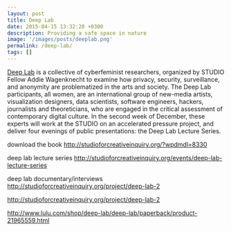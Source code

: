 ```yaml
---
layout: post
title: Deep Lab
date: 2015-04-15 13:32:20 +0300
description: Providing a safe space in nature
image: '/images/posts/deeplab.png'
permalink: /deep-lab/
tags: []
---
```


[Deep Lab](http://www.deeplab.net/) is a collective of cyberfeminist researchers, organized by STUDIO Fellow Addie Wagenknecht to examine how privacy, security, surveillance, and anonymity are problematized in the arts and society. The Deep Lab participants, all women, are an international group of new-media artists, visualization designers, data scientists, software engineers, hackers, journalists and theoreticians, who are engaged in the critical assessment of contemporary digital culture. In the second week of December, these experts will work at the STUDIO on an accelerated pressure project, and deliver four evenings of public presentations: the Deep Lab Lecture Series.

download the book
http://studioforcreativeinquiry.org/?wpdmdl=8330

deep lab lecture series
http://studioforcreativeinquiry.org/events/deep-lab-lecture-series

deep lab documentary/interviews
http://studioforcreativeinquiry.org/project/deep-lab-2

http://studioforcreativeinquiry.org/project/deep-lab-2

http://www.lulu.com/shop/deep-lab/deep-lab/paperback/product-21965559.html
